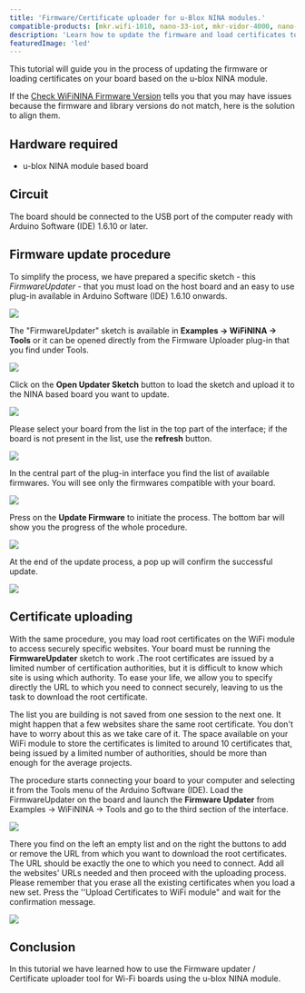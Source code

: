 ```yaml
---
title: 'Firmware/Certificate uploader for u-Blox NINA modules.'
compatible-products: [mkr.wifi-1010, nano-33-iot, mkr-vidor-4000, nano-rp2040-connect, uno-wifi-rev-2]
description: 'Learn how to update the firmware and load certificates to your u-blox NINA Wi-Fi based board.'
featuredImage: 'led'
---
```


This tutorial will guide you in the process of updating the firmware or loading certificates on your board based on the u-blox NINA module.

If the [Check WiFiNINA Firmware Version](https://arduino.cc/en/Tutorial/CheckWiFiNINAFirmwareVersion) tells you that you may have issues because the firmware and library versions do not match, here is the solution to align them.

## Hardware required

- u-blox NINA module based board

## Circuit

The board should be connected to the USB port of the computer ready with Arduino Software (IDE) 1.6.10 or later.

## Firmware update procedure

To simplify the process, we have prepared a specific sketch - this *FirmwareUpdater* - that you must load on the host board and an easy to use plug-in available in Arduino Software (IDE) 1.6.10 onwards.

![](assets/Tools_Updater.jpg)

The "FirmwareUpdater" sketch is available in **Examples -> WiFiNINA -> Tools** or it can be opened directly from the Firmware Uploader plug-in that you find under Tools.

![](assets/FW_UPD_1.jpg)

Click on the **Open Updater Sketch** button to load the sketch and upload it to the NINA based board you want to update.

![](assets/FW_UPD_0.jpg)

Please select your board from the list in the top part of the interface; if the board is not present in the list, use the **refresh** button.

![](assets/FW_UPD_1.jpg)

In the central part of the plug-in interface you find the list of available firmwares. You will see only the firmwares compatible with your board.

![](assets/FW_UPD_2.jpg)

Press on the **Update Firmware** to initiate the process. The bottom bar will show you the progress of the whole procedure.

![](assets/FW_UPD_3.jpg)

At the end of the update process, a pop up will confirm the successful update.

![](assets/FW_UPD_4.jpg)

## Certificate uploading

With the same procedure, you may load root certificates on the WiFi module to access securely specific websites. Your board must be running the **FirmwareUpdater** sketch to work .The root certificates are issued by a limited number of certification authorities, but it is difficult to know which site is using which authority. To ease your life, we allow you to specify directly the URL to which you need to connect securely, leaving to us the task to download the root certificate.

The list you are building is not saved from one session to the next one. It might happen that a few websites share the same root certificate. You don't have to worry about this as we take care of it. The space available on your WiFi module to store the certificates is limited to around 10 certificates that, being issued by a limited number of authorities, should be more than enough for the average projects.

The procedure starts connecting your board to your computer and selecting it from the Tools menu of the Arduino Software (IDE). Load the FirmwareUpdater on the board and launch the **Firmware Updater** from Examples -> WiFiNINA -> Tools and go to the third section of the interface.

![](assets/FW_UPD_1.jpg)

There you find on the left an empty list and on the right the buttons to add or remove the URL from which you want to download the root certificates. The URL should be exactly the one to which you need to connect. Add all the websites' URLs needed and then proceed with the uploading process. Please remember that you erase all the existing certificates when you load a new set.
Press the ''Upload Certificates to WiFi module" and wait for the confirmation message.

![](assets/FW_UpdateCert_1b.jpg)

## Conclusion

In this tutorial we have learned how to use the Firmware updater / Certificate uploader tool for Wi-Fi boards using the u-blox NINA module.